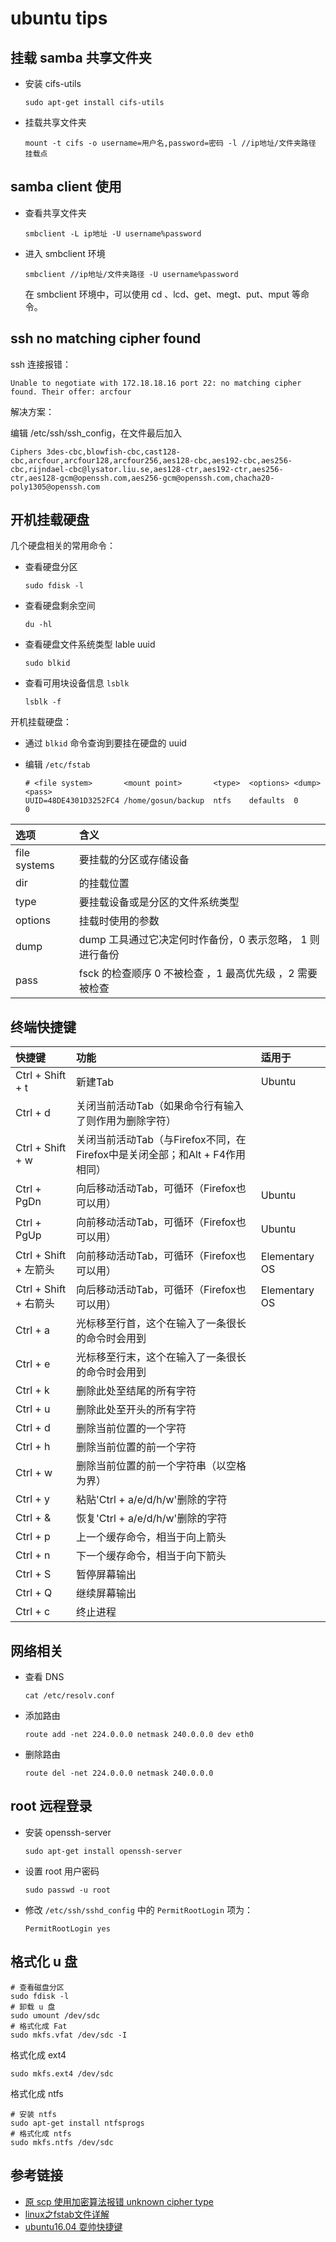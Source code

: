 # ubuntu tips

## 挂载 samba 共享文件夹

- 安装 cifs-utils

  ```
  sudo apt-get install cifs-utils
  ```

- 挂载共享文件夹

  ```
  mount -t cifs -o username=用户名,password=密码 -l //ip地址/文件夹路径 挂载点
  ```

## samba client 使用

- 查看共享文件夹

  ```
  smbclient -L ip地址 -U username%password
  ```

- 进入 smbclient 环境

  ```
  smbclient //ip地址/文件夹路径 -U username%password
  ```

  在 smbclient 环境中，可以使用 cd 、lcd、get、megt、put、mput 等命令。

## ssh no matching cipher found

ssh 连接报错：

```
Unable to negotiate with 172.18.18.16 port 22: no matching cipher found. Their offer: arcfour
```

解决方案：

编辑 /etc/ssh/ssh_config，在文件最后加入

```
Ciphers 3des-cbc,blowfish-cbc,cast128-cbc,arcfour,arcfour128,arcfour256,aes128-cbc,aes192-cbc,aes256-cbc,rijndael-cbc@lysator.liu.se,aes128-ctr,aes192-ctr,aes256-ctr,aes128-gcm@openssh.com,aes256-gcm@openssh.com,chacha20-poly1305@openssh.com
```

## 开机挂载硬盘

几个硬盘相关的常用命令：

- 查看硬盘分区

  ```
  sudo fdisk -l
  ```

- 查看硬盘剩余空间

  ```
  du -hl
  ```

- 查看硬盘文件系统类型 lable uuid

  ```
  sudo blkid
  ```

- 查看可用块设备信息 `lsblk`

  ```
  lsblk -f
  ```

开机挂载硬盘：

- 通过 `blkid` 命令查询到要挂在硬盘的 uuid
- 编辑 `/etc/fstab`

  ```
  # <file system>       <mount point>       <type>  <options> <dump>  <pass>
  UUID=48DE4301D3252FC4 /home/gosun/backup  ntfs    defaults  0       0
  ```

选项           | 含义
:----------- | :----------------------------------
file systems | 要挂载的分区或存储设备
dir          | <file systems="">的挂载位置</file>
type         | 要挂载设备或是分区的文件系统类型
options      | 挂载时使用的参数
dump         | dump 工具通过它决定何时作备份，0 表示忽略， 1 则进行备份
pass         | fsck 的检查顺序 0 不被检查 ，1 最高优先级 ，2 需要被检查

## 终端快捷键

快捷键                | 功能                                                 | 适用于
:----------------- | :------------------------------------------------- | :------------
Ctrl + Shift + t   | 新建Tab                                              | Ubuntu
Ctrl + d           | 关闭当前活动Tab（如果命令行有输入了则作用为删除字符）                       |
Ctrl + Shift + w   | 关闭当前活动Tab（与Firefox不同，在Firefox中是关闭全部；和Alt + F4作用相同） |
Ctrl + PgDn        | 向后移动活动Tab，可循环（Firefox也可以用）                         | Ubuntu
Ctrl + PgUp        | 向前移动活动Tab，可循环（Firefox也可以用）                         | Ubuntu
Ctrl + Shift + 左箭头 | 向前移动活动Tab，可循环（Firefox也可以用）                         | Elementary OS
Ctrl + Shift + 右箭头 | 向后移动活动Tab，可循环（Firefox也可以用）                         | Elementary OS
Ctrl + a           | 光标移至行首，这个在输入了一条很长的命令时会用到                           |
Ctrl + e           | 光标移至行末，这个在输入了一条很长的命令时会用到                           |
Ctrl + k           | 删除此处至结尾的所有字符                                       |
Ctrl + u           | 删除此处至开头的所有字符                                       |
Ctrl + d           | 删除当前位置的一个字符                                        |
Ctrl + h           | 删除当前位置的前一个字符                                       |
Ctrl + w           | 删除当前位置的前一个字符串（以空格为界）                               |
Ctrl + y           | 粘贴'Ctrl + a/e/d/h/w'删除的字符                          |
Ctrl + &           | 恢复'Ctrl + a/e/d/h/w'删除的字符                          |
Ctrl + p           | 上一个缓存命令，相当于向上箭头                                    |
Ctrl + n           | 下一个缓存命令，相当于向下箭头                                    |
Ctrl + S           | 暂停屏幕输出                                             |
Ctrl + Q           | 继续屏幕输出                                             |
Ctrl + c           | 终止进程                                               |

## 网络相关

- 查看 DNS

  ```
  cat /etc/resolv.conf
  ```

- 添加路由

  ```
  route add -net 224.0.0.0 netmask 240.0.0.0 dev eth0
  ```

- 删除路由

  ```
  route del -net 224.0.0.0 netmask 240.0.0.0
  ```

## root 远程登录

- 安装 openssh-server

  ```
  sudo apt-get install openssh-server
  ```

- 设置 root 用户密码

  ```
  sudo passwd -u root
  ```

- 修改 `/etc/ssh/sshd_config` 中的 `PermitRootLogin` 项为：

  ```
  PermitRootLogin yes
  ```

## 格式化 u 盘

```
# 查看磁盘分区
sudo fdisk -l
# 卸载 u 盘
sudo umount /dev/sdc
# 格式化成 Fat
sudo mkfs.vfat /dev/sdc -I
```

格式化成 ext4

```
sudo mkfs.ext4 /dev/sdc
```

格式化成 ntfs

```
# 安装 ntfs
sudo apt-get install ntfsprogs
# 格式化成 ntfs
sudo mkfs.ntfs /dev/sdc
```

## 参考链接

- [原 scp 使用加密算法报错 unknown cipher type](https://blog.csdn.net/u010906068/article/details/41211605)
- [linux之fstab文件详解](https://blog.csdn.net/richerg85/article/details/17917129)
- [ubuntu16.04 耍帅快捷键](https://blog.csdn.net/xiaoqu001/article/details/78721772)
